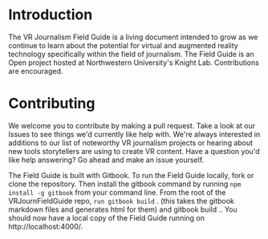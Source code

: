 # Introduction

The VR Journalism Field Guide is a living document intended to grow as we continue to learn about the potential for virtual and augmented reality technology specifically within the field of journalism. The Field Guide is an Open project hosted at Northwestern University's Knight Lab. Contributions are encouraged.

# Contributing

We welcome you to contribute by making a pull request. Take a look at our Issues to see things we'd currently like help with. We're always interested in additions to our list of noteworthy VR journalism projects or hearing about new tools storytellers are using to create VR content. Have a question you'd like help answering? Go ahead and make an issue yourself.

The Field Guide is built with Gitbook. To run the Field Guide locally, fork or clone the repository. Then install the gitbook command by running `npm install -g gitbook` from your command line. From the root of the VRJournFieldGuide repo, `run gitbook build` . (this takes the gitbook markdown files and generates html for them) and gitbook build .. You should now have a local copy of the Field Guide running on http://localhost:4000/.
